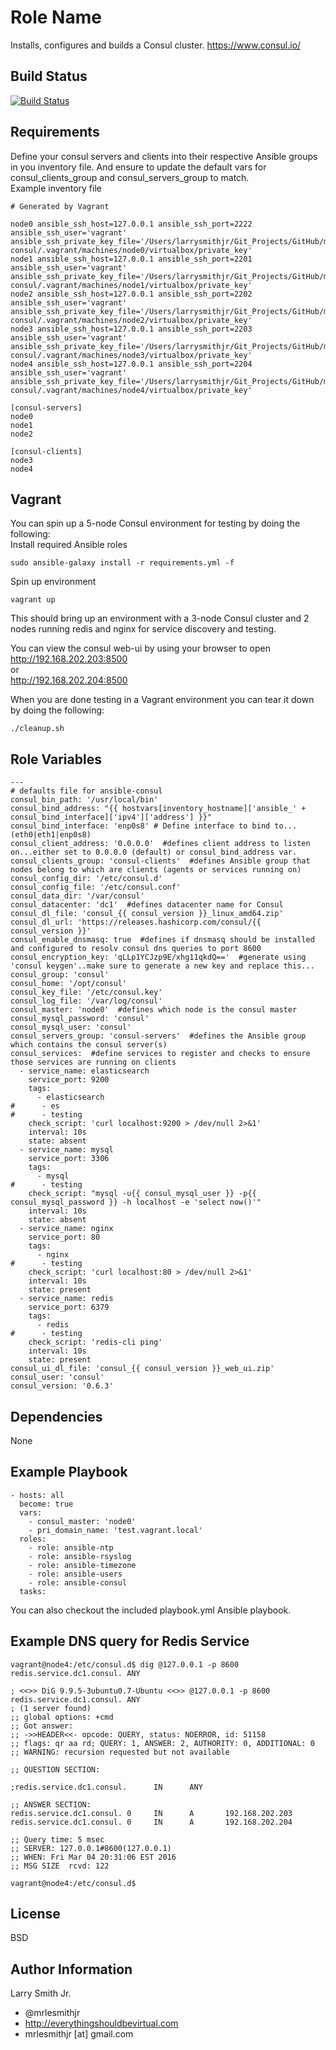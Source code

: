 Role Name
=========

Installs, configures and builds a Consul cluster. https://www.consul.io/

Build Status
------------

[![Build Status](https://travis-ci.org/mrlesmithjr/ansible-consul.svg?branch=master)](https://travis-ci.org/mrlesmithjr/ansible-consul)

Requirements
------------

Define your consul servers and clients into their respective Ansible groups in
you inventory file. And ensure to update the default vars for consul_clients_group
and consul_servers_group to match.  
Example inventory file  
````
# Generated by Vagrant

node0 ansible_ssh_host=127.0.0.1 ansible_ssh_port=2222 ansible_ssh_user='vagrant' ansible_ssh_private_key_file='/Users/larrysmithjr/Git_Projects/GitHub/mrlesmithjr/ansible-consul/.vagrant/machines/node0/virtualbox/private_key'
node1 ansible_ssh_host=127.0.0.1 ansible_ssh_port=2201 ansible_ssh_user='vagrant' ansible_ssh_private_key_file='/Users/larrysmithjr/Git_Projects/GitHub/mrlesmithjr/ansible-consul/.vagrant/machines/node1/virtualbox/private_key'
node2 ansible_ssh_host=127.0.0.1 ansible_ssh_port=2202 ansible_ssh_user='vagrant' ansible_ssh_private_key_file='/Users/larrysmithjr/Git_Projects/GitHub/mrlesmithjr/ansible-consul/.vagrant/machines/node2/virtualbox/private_key'
node3 ansible_ssh_host=127.0.0.1 ansible_ssh_port=2203 ansible_ssh_user='vagrant' ansible_ssh_private_key_file='/Users/larrysmithjr/Git_Projects/GitHub/mrlesmithjr/ansible-consul/.vagrant/machines/node3/virtualbox/private_key'
node4 ansible_ssh_host=127.0.0.1 ansible_ssh_port=2204 ansible_ssh_user='vagrant' ansible_ssh_private_key_file='/Users/larrysmithjr/Git_Projects/GitHub/mrlesmithjr/ansible-consul/.vagrant/machines/node4/virtualbox/private_key'

[consul-servers]
node0
node1
node2

[consul-clients]
node3
node4
````

Vagrant
-------
You can spin up a 5-node Consul environment for testing by doing the following:  
Install required Ansible roles
````
sudo ansible-galaxy install -r requirements.yml -f
````
Spin up environment  
````
vagrant up
````

This should bring up an environment with a 3-node Consul cluster and 2 nodes
running redis and nginx for service discovery and testing.  

You can view the consul web-ui by using your browser to open  
http://192.168.202.203:8500  
or  
http://192.168.202.204:8500  

When you are done testing in a Vagrant environment you can tear it down by doing
the following:
````
./cleanup.sh
````

Role Variables
--------------

```
---
# defaults file for ansible-consul
consul_bin_path: '/usr/local/bin'
consul_bind_address: "{{ hostvars[inventory_hostname]['ansible_' + consul_bind_interface]['ipv4']['address'] }}"
consul_bind_interface: 'enp0s8' # Define interface to bind to...(eth0|eth1|enp0s8)
consul_client_address: '0.0.0.0'  #defines client address to listen on...either set to 0.0.0.0 (default) or consul_bind_address var.
consul_clients_group: 'consul-clients'  #defines Ansible group that nodes belong to which are clients (agents or services running on)
consul_config_dir: '/etc/consul.d'
consul_config_file: '/etc/consul.conf'
consul_data_dir: '/var/consul'
consul_datacenter: 'dc1'  #defines datacenter name for Consul
consul_dl_file: 'consul_{{ consul_version }}_linux_amd64.zip'
consul_dl_url: 'https://releases.hashicorp.com/consul/{{ consul_version }}'
consul_enable_dnsmasq: true  #defines if dnsmasq should be installed and configured to resolv consul dns queries to port 8600
consul_encryption_key: 'qLLp1YCJzp9E/xhg11qkdQ=='  #generate using 'consul keygen'..make sure to generate a new key and replace this...
consul_group: 'consul'
consul_home: '/opt/consul'
consul_key_file: '/etc/consul.key'
consul_log_file: '/var/log/consul'
consul_master: 'node0'  #defines which node is the consul master
consul_mysql_password: 'consul'
consul_mysql_user: 'consul'
consul_servers_group: 'consul-servers'  #defines the Ansible group which contains the consul server(s)
consul_services:  #define services to register and checks to ensure those services are running on clients
  - service_name: elasticsearch
    service_port: 9200
    tags:
      - elasticsearch
#      - es
#      - testing
    check_script: 'curl localhost:9200 > /dev/null 2>&1'
    interval: 10s
    state: absent
  - service_name: mysql
    service_port: 3306
    tags:
      - mysql
#      - testing
    check_script: "mysql -u{{ consul_mysql_user }} -p{{ consul_mysql_password }} -h localhost -e 'select now()'"
    interval: 10s
    state: absent
  - service_name: nginx
    service_port: 80
    tags:
      - nginx
#      - testing
    check_script: 'curl localhost:80 > /dev/null 2>&1'
    interval: 10s
    state: present
  - service_name: redis
    service_port: 6379
    tags:
      - redis
#      - testing
    check_script: 'redis-cli ping'
    interval: 10s
    state: present
consul_ui_dl_file: 'consul_{{ consul_version }}_web_ui.zip'
consul_user: 'consul'
consul_version: '0.6.3'
```

Dependencies
------------

None

Example Playbook
----------------

````
- hosts: all
  become: true
  vars:
    - consul_master: 'node0'
    - pri_domain_name: 'test.vagrant.local'
  roles:
    - role: ansible-ntp
    - role: ansible-rsyslog
    - role: ansible-timezone
    - role: ansible-users
    - role: ansible-consul
  tasks:
````
You can also checkout the included playbook.yml Ansible playbook.

Example DNS query for Redis Service
-----------------------------------
````
vagrant@node4:/etc/consul.d$ dig @127.0.0.1 -p 8600 redis.service.dc1.consul. ANY

; <<>> DiG 9.9.5-3ubuntu0.7-Ubuntu <<>> @127.0.0.1 -p 8600 redis.service.dc1.consul. ANY
; (1 server found)
;; global options: +cmd
;; Got answer:
;; ->>HEADER<<- opcode: QUERY, status: NOERROR, id: 51158
;; flags: qr aa rd; QUERY: 1, ANSWER: 2, AUTHORITY: 0, ADDITIONAL: 0
;; WARNING: recursion requested but not available

;; QUESTION SECTION:

;redis.service.dc1.consul.      IN      ANY

;; ANSWER SECTION:
redis.service.dc1.consul. 0     IN      A       192.168.202.203
redis.service.dc1.consul. 0     IN      A       192.168.202.204

;; Query time: 5 msec
;; SERVER: 127.0.0.1#8600(127.0.0.1)
;; WHEN: Fri Mar 04 20:31:06 EST 2016
;; MSG SIZE  rcvd: 122

vagrant@node4:/etc/consul.d$
````

License
-------

BSD

Author Information
------------------

Larry Smith Jr.
- @mrlesmithjr
- http://everythingshouldbevirtual.com
- mrlesmithjr [at] gmail.com
